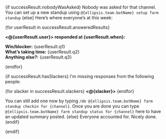 {if successResult.nobodyWasAsked}
Nobody was asked for that channel. You can set up a new standup using `@{ellipsis.team.botName} setup farm standup`
{else}
Here’s where everyone’s at this week:

{for userResult in successResult.answeredResults}

**<@{userResult.user}> responded at {userResult.when}:** 

**Win/blocker:** {userResult.q1}  
**What’s taking time:** {userResult.q2}  
**Anything else?:** {userResult.q3}  

{endfor}

{if successResult.hasSlackers}
I'm missing responses from the following people:

{for slacker in successResult.slackers}
**<@{slacker}>**
{endfor}

You can still add one now by typing `/dm @{ellipsis.team.botName} farm standup checkin for {channel}`.
Once you are done you can type `@{ellipsis.team.botName} farm standup status for {channel}` here to have an updated summary posted.
{else}
Everyone accounted for. Nicely done.
{endif}

{endif}